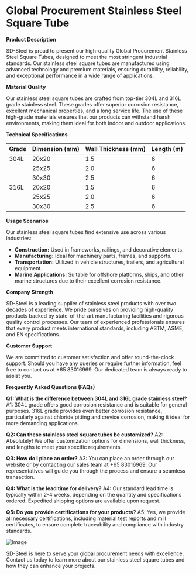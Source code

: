 # Global Procurement Stainless Steel Square Tube

**Product Description**

SD-Steel is proud to present our high-quality Global Procurement Stainless Steel Square Tubes, designed to meet the most stringent industrial standards. Our stainless steel square tubes are manufactured using advanced technology and premium materials, ensuring durability, reliability, and exceptional performance in a wide range of applications.

**Material Quality**

Our stainless steel square tubes are crafted from top-tier 304L and 316L grade stainless steel. These grades offer superior corrosion resistance, excellent mechanical properties, and a long service life. The use of these high-grade materials ensures that our products can withstand harsh environments, making them ideal for both indoor and outdoor applications.

**Technical Specifications**

| Grade | Dimension (mm) | Wall Thickness (mm) | Length (m) |
|-------|----------------|---------------------|-------------|
| 304L  | 20x20          | 1.5                 | 6           |
|       | 25x25          | 2.0                 | 6           |
|       | 30x30          | 2.5                 | 6           |
| 316L  | 20x20          | 1.5                 | 6           |
|       | 25x25          | 2.0                 | 6           |
|       | 30x30          | 2.5                 | 6           |

**Usage Scenarios**

Our stainless steel square tubes find extensive use across various industries:
- **Construction:** Used in frameworks, railings, and decorative elements.
- **Manufacturing:** Ideal for machinery parts, frames, and supports.
- **Transportation:** Utilized in vehicle structures, trailers, and agricultural equipment.
- **Marine Applications:** Suitable for offshore platforms, ships, and other marine structures due to their excellent corrosion resistance.

**Company Strength**

SD-Steel is a leading supplier of stainless steel products with over two decades of experience. We pride ourselves on providing high-quality products backed by state-of-the-art manufacturing facilities and rigorous quality control processes. Our team of experienced professionals ensures that every product meets international standards, including ASTM, ASME, and EN specifications.

**Customer Support**

We are committed to customer satisfaction and offer round-the-clock support. Should you have any queries or require further information, feel free to contact us at +65 83016969. Our dedicated team is always ready to assist you.

**Frequently Asked Questions (FAQs)**

**Q1: What is the difference between 304L and 316L grade stainless steel?**
A1: 304L grade offers good corrosion resistance and is suitable for general purposes. 316L grade provides even better corrosion resistance, particularly against chloride pitting and crevice corrosion, making it ideal for more demanding applications.

**Q2: Can these stainless steel square tubes be customized?**
A2: Absolutely! We offer customization options for dimensions, wall thickness, and lengths to meet your specific requirements.

**Q3: How do I place an order?**
A3: You can place an order through our website or by contacting our sales team at +65 83016969. Our representatives will guide you through the process and ensure a seamless transaction.

**Q4: What is the lead time for delivery?**
A4: Our standard lead time is typically within 2-4 weeks, depending on the quantity and specifications ordered. Expedited shipping options are available upon request.

**Q5: Do you provide certifications for your products?**
A5: Yes, we provide all necessary certifications, including material test reports and mill certificates, to ensure complete traceability and compliance with industry standards.

![Image](https://github.com/user-attachments/assets/2567258e-e124-4816-932d-1809bd27ef0b)

SD-Steel is here to serve your global procurement needs with excellence. Contact us today to learn more about our stainless steel square tubes and how they can enhance your projects.